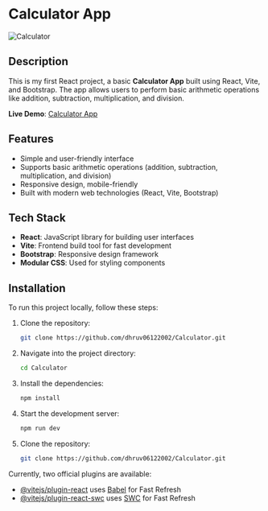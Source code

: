 # Calculator App

![Calculator](https://your-image-link.com) <!-- Optional: Add a screenshot of your calculator app -->

## Description

This is my first React project, a basic **Calculator App** built using React, Vite, and Bootstrap. The app allows users to perform basic arithmetic operations like addition, subtraction, multiplication, and division.

**Live Demo**: [Calculator App](https://dhruv06122002.github.io/Calculator/)

## Features

- Simple and user-friendly interface
- Supports basic arithmetic operations (addition, subtraction, multiplication, and division)
- Responsive design, mobile-friendly
- Built with modern web technologies (React, Vite, Bootstrap)

## Tech Stack

- **React**: JavaScript library for building user interfaces
- **Vite**: Frontend build tool for fast development
- **Bootstrap**: Responsive design framework
- **Modular CSS**: Used for styling components

## Installation

To run this project locally, follow these steps:

1. Clone the repository:

   ```bash
   git clone https://github.com/dhruv06122002/Calculator.git

   ```

2. Navigate into the project directory:

   ```bash
   cd Calculator

   ```

3. Install the dependencies:

   ```bash
   npm install

   ```

4. Start the development server:

   ```bash
   npm run dev

   ```

5. Clone the repository:

   ```bash
   git clone https://github.com/dhruv06122002/Calculator.git
   ```

Currently, two official plugins are available:

- [@vitejs/plugin-react](https://github.com/vitejs/vite-plugin-react/blob/main/packages/plugin-react/README.md) uses [Babel](https://babeljs.io/) for Fast Refresh
- [@vitejs/plugin-react-swc](https://github.com/vitejs/vite-plugin-react-swc) uses [SWC](https://swc.rs/) for Fast Refresh
